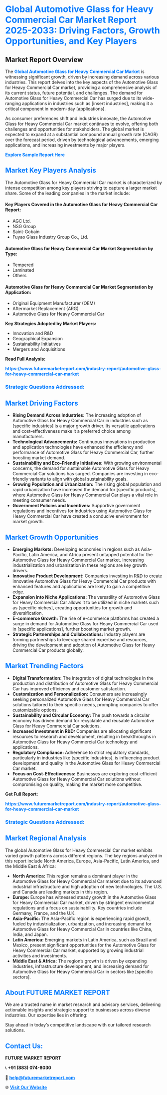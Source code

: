 <h1 style="color: #007BFF;">Global Automotive Glass for Heavy Commercial Car Market Report 2025-2033: Driving Factors, Growth Opportunities, and Key Players</h1>

<section id="overview">
<h2>Market Report Overview</h2>
<p>The <a href="https://www.futuremarketreport.com/industry-report/automotive-glass-for-heavy-commercial-car-market" style="color: #007BFF; text-decoration: none;"><strong>Global Automotive Glass for Heavy Commercial Car Market</strong></a> is witnessing significant growth, driven by increasing demand across various industries. This report delves into the key aspects of the Automotive Glass for Heavy Commercial Car market, providing a comprehensive analysis of its current status, future potential, and challenges. The demand for Automotive Glass for Heavy Commercial Car has surged due to its wide-ranging applications in industries such as [insert industries], making it a critical component in modern-day [applications].</p>
<p>As consumer preferences shift and industries innovate, the Automotive Glass for Heavy Commercial Car market continues to evolve, offering both challenges and opportunities for stakeholders. The global market is expected to expand at a substantial compound annual growth rate (CAGR) over the forecast period, driven by technological advancements, emerging applications, and increasing investments by major players.</p>
</section>

<section id="overview">
<p><a href="https://www.futuremarketreport.com/request-sample/reportId=126765" style="color: #007BFF; text-decoration: none;"><strong>Explore Sample Report Here</strong></a></p>
</section>

<section id="key-players">
<h2 style="color: #007BFF;">Market Key Players Analysis</h2>
<p>The Automotive Glass for Heavy Commercial Car market is characterized by intense competition among key players striving to capture a larger market share. Some of the leading companies in the market include:</p>
<h4>Key Players Covered in the Automotive Glass for Heavy Commercial Car Report:</h4>
<ul><li>AGC Ltd.</li><li>NSG Group</li><li>Saint-Gobain</li><li>Fuyao Glass Industry Group Co., Ltd.</li></ul>
<h4>Automotive Glass for Heavy Commercial Car Market Segmentation by Type:</h4>
<ul><li>Tempered</li><li>Laminated</li><li>Others</li></ul>

<h4>Automotive Glass for Heavy Commercial Car Market Segmentation by Application:</h4>
<ul><li>Original Equipment Manufacturer (OEM)</li><li>Aftermarket Replacement (ARG)</li><li>Automotive Glass for Heavy Commercial Car</li></ul>
<p><strong>Key Strategies Adopted by Market Players:</strong></p>
<ul>
<li>Innovation and R&D</li>
<li>Geographical Expansion</li>
<li>Sustainability Initiatives</li>
<li>Mergers and Acquisitions</li>
</ul>
</section>

<section>
<p><strong>Read Full Analysis: </strong></p><a href="https://www.futuremarketreport.com/industry-report/automotive-glass-for-heavy-commercial-car-market" style="color: #007BFF; text-decoration: none;"><strong>https://www.futuremarketreport.com/industry-report/automotive-glass-for-heavy-commercial-car-market</strong></a>
<h3 style="color: #007BFF;">Strategic Questions Addressed:</h3>
</section>

<section id="driving-factors">
<h2 style="color: #007BFF;">Market Driving Factors</h2>
<ul>
<li><strong>Rising Demand Across Industries:</strong> The increasing adoption of Automotive Glass for Heavy Commercial Car in industries such as [specific industries] is a major growth driver. Its versatile applications and cost-effectiveness make it a preferred choice among manufacturers.</li>
<li><strong>Technological Advancements:</strong> Continuous innovations in production and application technologies have enhanced the efficiency and performance of Automotive Glass for Heavy Commercial Car, further boosting market demand.</li>
<li><strong>Sustainability and Eco-Friendly Initiatives:</strong> With growing environmental concerns, the demand for sustainable Automotive Glass for Heavy Commercial Car solutions has surged. Companies are investing in eco-friendly variants to align with global sustainability goals.</li>
<li><strong>Growing Population and Urbanization:</strong> The rising global population and rapid urbanization have increased the demand for [specific products], where Automotive Glass for Heavy Commercial Car plays a vital role in meeting consumer needs.</li>
<li><strong>Government Policies and Incentives:</strong> Supportive government regulations and incentives for industries using Automotive Glass for Heavy Commercial Car have created a conducive environment for market growth.</li>
</ul>
</section>

<section id="growth-opportunities">
<h2 style="color: #007BFF;">Market Growth Opportunities</h2>
<ul>
<li><strong>Emerging Markets:</strong> Developing economies in regions such as Asia-Pacific, Latin America, and Africa present untapped potential for the Automotive Glass for Heavy Commercial Car market. Increasing industrialization and urbanization in these regions are key growth drivers.</li>
<li><strong>Innovative Product Development:</strong> Companies investing in R&D to create innovative Automotive Glass for Heavy Commercial Car products with enhanced features and applications are likely to gain a competitive edge.</li>
<li><strong>Expansion into Niche Applications:</strong> The versatility of Automotive Glass for Heavy Commercial Car allows it to be utilized in niche markets such as [specific niches], creating opportunities for growth and diversification.</li>
<li><strong>E-commerce Growth:</strong> The rise of e-commerce platforms has created a surge in demand for Automotive Glass for Heavy Commercial Car used in [specific applications], further boosting market growth.</li>
<li><strong>Strategic Partnerships and Collaborations:</strong> Industry players are forming partnerships to leverage shared expertise and resources, driving the development and adoption of Automotive Glass for Heavy Commercial Car products globally.</li>
</ul>
</section>

<section id="trending-factors">
<h2 style="color: #007BFF;">Market Trending Factors</h2>
<ul>
<li><strong>Digital Transformation:</strong> The integration of digital technologies in the production and distribution of Automotive Glass for Heavy Commercial Car has improved efficiency and customer satisfaction.</li>
<li><strong>Customization and Personalization:</strong> Consumers are increasingly seeking personalized Automotive Glass for Heavy Commercial Car solutions tailored to their specific needs, prompting companies to offer customizable options.</li>
<li><strong>Sustainability and Circular Economy:</strong> The push towards a circular economy has driven demand for recyclable and reusable Automotive Glass for Heavy Commercial Car solutions.</li>
<li><strong>Increased Investment in R&D:</strong> Companies are allocating significant resources to research and development, resulting in breakthroughs in Automotive Glass for Heavy Commercial Car technology and applications.</li>
<li><strong>Regulatory Compliance:</strong> Adherence to strict regulatory standards, particularly in industries like [specific industries], is influencing product development and quality in the Automotive Glass for Heavy Commercial Car market.</li>
<li><strong>Focus on Cost-Effectiveness:</strong> Businesses are exploring cost-efficient Automotive Glass for Heavy Commercial Car solutions without compromising on quality, making the market more competitive.</li>
</ul>
</section>

<section>
<p><strong>Get Full Report: </strong></p><a href="https://www.futuremarketreport.com/industry-report/automotive-glass-for-heavy-commercial-car-market" style="color: #007BFF; text-decoration: none;"><strong>https://www.futuremarketreport.com/industry-report/automotive-glass-for-heavy-commercial-car-market</strong></a>
<h3 style="color: #007BFF;">Strategic Questions Addressed:</h3>
</section>


<section id="regional-analysis">
<h2 style="color: #007BFF;">Market Regional Analysis</h2>
<p>The global Automotive Glass for Heavy Commercial Car market exhibits varied growth patterns across different regions. The key regions analyzed in this report include North America, Europe, Asia-Pacific, Latin America, and the Middle East & Africa:</p>
<ul>
<li><strong>North America:</strong> This region remains a dominant player in the Automotive Glass for Heavy Commercial Car market due to its advanced industrial infrastructure and high adoption of new technologies. The U.S. and Canada are leading markets in this region.</li>
<li><strong>Europe:</strong> Europe has witnessed steady growth in the Automotive Glass for Heavy Commercial Car market, driven by stringent environmental regulations and a focus on sustainability. Key countries include Germany, France, and the U.K.</li>
<li><strong>Asia-Pacific:</strong> The Asia-Pacific region is experiencing rapid growth, fueled by industrialization, urbanization, and increasing demand for Automotive Glass for Heavy Commercial Car in countries like China, India, and Japan.</li>
<li><strong>Latin America:</strong> Emerging markets in Latin America, such as Brazil and Mexico, present significant opportunities for the Automotive Glass for Heavy Commercial Car market, supported by growing industrial activities and investments.</li>
<li><strong>Middle East & Africa:</strong> The region’s growth is driven by expanding industries, infrastructure development, and increasing demand for Automotive Glass for Heavy Commercial Car in sectors like [specific sectors].</li>
</ul>
</section>

<footer>
<h2 style="color: #007BFF;">About FUTURE MARKET REPORT</h2>
<p>We are a trusted name in market research and advisory services, delivering actionable insights and strategic support to businesses across diverse industries. Our expertise lies in offering:</p>

<p>Stay ahead in today’s competitive landscape with our tailored research solutions.</p>

<h2 style="color: #007BFF;">Contact Us:</h2>
<p><strong>FUTURE MARKET REPORT</strong></p>
<p>📞 <strong>+91 (883) 074-8030</strong></p>
<p>📧 <strong><a href="mailto:help@futuremarketreport.com" style="color: #007BFF;">help@futuremarketreport.com</a></strong></p>
<p>🌐 <strong><a href="https://www.futuremarketreport.com/" style="color: #007BFF;">Visit Our Website</a></strong></p>
</footer>